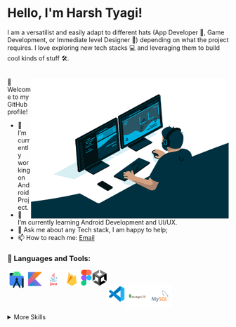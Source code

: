  
# Hello, I'm Harsh Tyagi!

I am a versatilist and easily adapt to different hats (App Developer 📱, Game Development, or Immediate level Designer 🎨) depending on what the project requires. I love exploring new tech stacks 💻 and leveraging them to build cool kinds of stuff 🛠️. 
<br/>
<br/>

<img align="right" alt="GIF" src="https://github.com/Mysharsh/Mysharsh/blob/main/code.gif?raw=true" width="450" height="320" />
👋 Welcome to my GitHub profile!

- 🔭 I’m currently working on Android Project.
- 🌱 I’m currently learning Android Development and UI/UX.
- 💬 Ask me about any Tech stack, I am happy to help;
- 📫 How to reach me: [Email](mailto:harshtyagi0012@gmail.com)

### 🔨 Languages and Tools:
<a href="https://developer.android.com" target="_blank"> <img align="left" alt="Android" height ="42px" src="https://raw.githubusercontent.com/Mysharsh/Mysharsh/main/Logos/ides/android-studio.svg"> </a>
<a href="https://kotlinlang.org" target="_blank"><img align="left" alt="Kotlin" height ="42px" src="https://raw.githubusercontent.com/Mysharsh/Mysharsh/main/Logos/programming%20languages/kotlin.svg"></a>
<a href="https://www.java.com" target="_blank"><img align="left" alt="Java" height ="42px" src="https://raw.githubusercontent.com/Mysharsh/Mysharsh/main/Logos/programming%20languages/java.svg"></a>
<a href="https://firebase.google.com/" target="_blank"> <img align="left" src="https://raw.githubusercontent.com/Mysharsh/Mysharsh/main/Logos/cloud/firebase.svg" alt="firebase" height ="42px"/> </a>
<a href="https://figma.com" target="_blank"><img align="left" alt="Figma" height ="36px" src="https://raw.githubusercontent.com/Mysharsh/Mysharsh/main/Logos/tools/figma.png"></a>
<a href="https://unity.com" target="_blank"><img align="left" alt="Unity" height ="36px" src="https://raw.githubusercontent.com/Mysharsh/Mysharsh/main/Logos/tools/unity.png"></a>
<br>
<br>
<a href="https://code.visualstudio.com/" target="_blank"><img align="left" alt="vscode" height ="42px" src="https://raw.githubusercontent.com/Mysharsh/Mysharsh/main/Logos/text%20editors/vscode.svg"></a>
<a href="https://www.mongodb.com/" target="_blank"><img align="left" alt="Mongodb" height ="52px" src="https://raw.githubusercontent.com/Mysharsh/Mysharsh/main/Logos/databases/mongodb.svg"></a>
<a href="https://www.mysql.com/" target="_blank"><img align="left" alt="MYSQL" height ="52px" src="https://raw.githubusercontent.com/Mysharsh/Mysharsh/main/Logos/databases/mysql.svg"></a>

<br> 
<br>
<br>
<details>
<summary>More Skills</summary>
 
<br>
 
![](https://img.shields.io/badge/Code-Java-informational?style=flat&logo=Java&logoColor=white&color=4AB197)
![](https://img.shields.io/badge/Code-CSharp-informational?style=flat&logo=c-sharp&logoColor=white&color=4AB197)
![](https://img.shields.io/badge/Code-MongoDB-informational?style=flat&logo=MongoDB&logoColor=white&color=4AB197)
![](https://img.shields.io/badge/Code-MySQL-informational?style=flat&logo=MySQL&logoColor=white&color=4AB197)
![](https://img.shields.io/badge/Tools-Photoshop-informational?style=flat&logo=Adobe-Photoshop&logoColor=white&color=4AB197)
![](https://img.shields.io/badge/Tools-GitHub-informational?style=flat&logo=GitHub&logoColor=white&color=4AB197)
![](https://img.shields.io/badge/Tools-GitLab-informational?style=flat&logo=GitLab&logoColor=white&color=4AB197)

</details>

<br>
